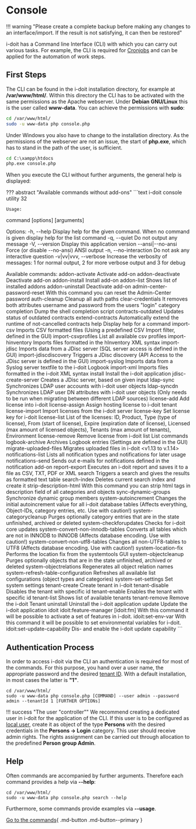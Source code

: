 # Console

!!! warning "Please create a complete backup before making any changes to an interface/import. If the result is not satisfying, it can then be restored"

i-doit has a Command line Interface (CLI) with which you can carry out various tasks. For example, the CLI is required for [Cronjobs](../../../maintenance-and-operation/cronjob-setup.md) and can be applied for the automation of work steps.

## First Steps

The CLI can be found in the i-doit installation directory, for example at **/var/www/html/**. Within this directory the CLI has to be activated with the same permissions as the Apache webserver. Under **Debian GNU/Linux** this is the user called **www-data**. You can achieve the permissions with **sudo**:

```sh
cd /var/www/html/
sudo -u www-data php console.php
```

Under Windows you also have to change to the installation directory. As the permissions of the webserver are not an issue, the start of **php.exe**, which has to stand in the path of the user, is sufficient.

```cmd
cd C:\xampp\htdocs
php.exe console.php
```

When you execute the CLI without further arguments, the general help is displayed:

??? abstract "Available commands without add-ons"
    ```text
    i-doit console utility 32

    Usage:
  command [options] [arguments]

Options:
  -h, --help            Display help for the given command. When no command is given display help for the list command
  -q, --quiet           Do not output any message
  -V, --version         Display this application version
      --ansi|--no-ansi  Force (or disable --no-ansi) ANSI output
  -n, --no-interaction  Do not ask any interactive question
  -v|vv|vvv, --verbose  Increase the verbosity of messages: 1 for normal output, 2 for more verbose output and 3 for debug

Available commands:
  addon-activate                      Activate add-on
  addon-deactivate                    Deactivate add-on
  addon-install                       Install add-on
  addon-list                          Shows list of installed addons
  addon-uninstall                     Deactivate add-on
  admin-center-password-reset         With this command you can reset the Admin-Center password
  auth-cleanup                        Cleanup all auth paths
  clear-credentials                   It removes both attributes username and password from the users "login" category
  completion                          Dump the shell completion script
  contracts-outdated                  Updates status of outdated contracts
  extend-contracts                    Automatically extend the runtime of not-cancelled contracts
  help                                Display help for a command
  import-csv                          Imports CSV formatted files (Using a predefined CSV Import filter, defined in the GUI)
  import-csvprofiles                  List all available csv profiles
  import-hinventory                   Imports files formatted in the hInventory XML syntax
  import-jdisc                        Imports data from a JDisc server (SQL server access is defined in the GUI)
  import-jdiscdiscovery               Triggers a JDisc discovery (API Access to the JDisc server is defined in the GUI)
  import-syslog                       Imports data from a Syslog server textfile to the i-doit Logbook
  import-xml                          Imports files formatted in the i-doit XML syntax
  install                             Install the i-doit application
  jdisc-create-server                 Creates a JDisc server, based on given input
  ldap-sync                           Synchronizes LDAP user accounts with i-doit user objects
  ldap-syncdn                         Synchronizes LDAP user DN attributes with i-doit user objects (Only needs to be run when migrating between different LDAP sources)
  license-add                         Add license into i-doit
  license-assign                      Assign hosting license to i-doit tenant
  license-import                      Import licenses from the i-doit server
  license-key                         Set license key for i-doit
  license-list                        List of the licenses:  ID, Product, Type (type of license), From (start of license), Expire (expiration date of license), Licensed (max amount of licensed objects), Tenants (max amount of tenants), Environment
  license-remove                      Remove license from i-doit
  list                                List commands
  logbook-archive                     Archives Logbook entries (Settings are defined in the GUI)
  migrate-uploaded-files              Migrates uploaded files in i-doit <v1.13 to v.1.14>
  notifications-list                  Lists all notification types and notifications for later usage
  notifications-send                  Sends out e-mails for notifications defined in the notification add-on
  report-export                       Executes an i-doit report and saves it to a file as CSV, TXT, PDF or XML
  search                              Triggers a search and gives the results as formatted text table
  search-index                        Deletes current search index and create it
  strip-description-html              With this command you can strip html tags in description field of all categories and objects
  sync-dynamic-groups                 Synchronize dynamic group members
  system-autoincrement                Changes the initial autoincrement value for all i-doit database tables (Affects everything, Object-IDs, category entries, etc. Use with caution!)
  system-categorycleanup              Purges optionally category entries that are in the state unfinished, archived or deleted
  system-checkforupdates              Checks for i-doit core updates
  system-convert-non-innodb-tables    Converts all tables which are not in INNODB to INNODB (Affects database encoding. Use with caution!)
  system-convert-non-utf8-tables      Changes all non-UTF8-tables to UTF8 (Affects database encoding. Use with caution!)
  system-location-fix                 Performs the location fix from the systemtools GUI
  system-objectcleanup                Purges optionally objects that are in the state unfinished, archived or deleted
  system-objectrelations              Regenerates all object relation names
  system-refresh-table-configuration  Refreshes all available list configurations (object types and categories)
  system-set-settings                 Set system settings
  tenant-create                       Create tenant in i-doit
  tenant-disable                      Disables the tenant with specific id
  tenant-enable                       Enables the tenant with specific id
  tenant-list                         Shows list of available tenants
  tenant-remove                       Remove the i-doit Tenant
  uninstall                           Uninstall the i-doit application
  update                              Update the i-doit application
 idoit
  idoit:feature-manager               [idoit:fm] With this command it will be possible to activate a set of features in i-doit.
  idoit:set-env-var                   With this command it will be possible to set environmental variables for i-doit.
  idoit:set-update-capability         Dis- and enable the i-doit update capability
    ```

## Authentication Process

In order to access i-doit via the CLI an authentication is required for most of the commands. For this purpose, you hand over a user name, the appropriate password and the desired [tenant ID](../../../system-administration/multi-tenant.md). With a default installation, in most cases the latter is **"1"**.

```shell
cd /var/www/html/
sudo -u www-data php console.php [COMMAND] --user admin --password admin --tenantId 1 [FURTHER OPTIONs]
```

!!! success "The user "controller""
    We recommend creating a dedicated user in i-doit for the application of the CLI. If this user is to be configured as [local user](../../../user-authentication-and-management/builtin-authentication/creating-a-local-user.md), create it as object of the type **Persons** with the desired credentials in the **Persons → Login** category. This user should receive admin rights. The rights assignment can be carried out through allocation to the predefined **Person group Admin**.

## Help

Often commands are accompanied by further arguments. Therefore each command provides a help via **--help**:

```shell
cd /var/www/html/
sudo -u www-data php console.php search --help
```

Furthermore, some commands provide examples via **--usage**.

[Go to the commands](options-and-parameters-cli.md){ .md-button .md-button--primary }
